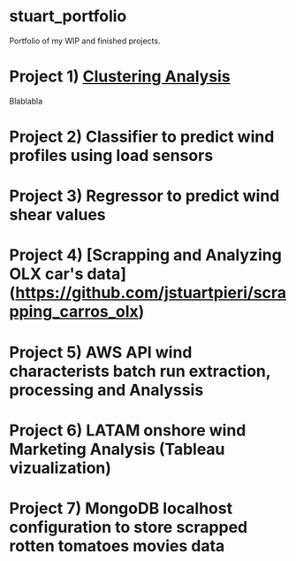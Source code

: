 # stuart_portfolio
Portfolio of my WIP and finished projects.

# Project 1) [Clustering Analysis](https://github.com/jstuartpieri/players_skill_cluster_analysis)

Blablabla

# Project 2) Classifier to predict wind profiles using load sensors

# Project 3) Regressor to predict wind shear values

# Project 4) [Scrapping and Analyzing OLX car's data] (https://github.com/jstuartpieri/scrapping_carros_olx)

# Project 5) AWS API wind characterists batch run extraction, processing and Analyssis

# Project 6) LATAM onshore wind Marketing Analysis (Tableau vizualization)

# Project 7) MongoDB localhost configuration to store scrapped rotten tomatoes movies data
